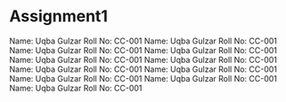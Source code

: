 # Assignment1
Name: Uqba Gulzar
Roll No: CC-001
Name: Uqba Gulzar
Roll No: CC-001
Name: Uqba Gulzar
Roll No: CC-001
Name: Uqba Gulzar
Roll No: CC-001
Name: Uqba Gulzar
Roll No: CC-001
Name: Uqba Gulzar
Roll No: CC-001
Name: Uqba Gulzar
Roll No: CC-001
Name: Uqba Gulzar
Roll No: CC-001
Name: Uqba Gulzar
Roll No: CC-001
Name: Uqba Gulzar
Roll No: CC-001
Name: Uqba Gulzar
Roll No: CC-001